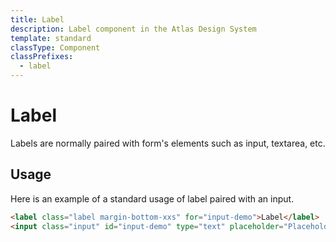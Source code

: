 ```yaml
---
title: Label
description: Label component in the Atlas Design System
template: standard
classType: Component
classPrefixes:
  - label
---
```


# Label

Labels are normally paired with form's elements such as input, textarea, etc.

## Usage

Here is an example of a standard usage of label paired with an input.

```html
<label class="label margin-bottom-xxs" for="input-demo">Label</label>
<input class="input" id="input-demo" type="text" placeholder="Placeholder" />
```
